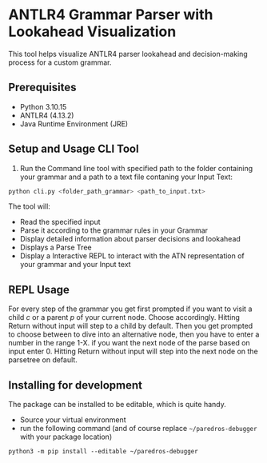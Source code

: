 # ANTLR4 Grammar Parser with Lookahead Visualization

This tool helps visualize ANTLR4 parser lookahead and decision-making process for a custom grammar.

## Prerequisites

- Python 3.10.15
- ANTLR4 (4.13.2)
- Java Runtime Environment (JRE)

## Setup and Usage CLI Tool

1. Run the Command line tool with specified path to the folder containing your grammar and a path to a text file contaning
   your Input Text:

```sh
python cli.py <folder_path_grammar> <path_to_input.txt>
```


The tool will:

- Read the specified input
- Parse it according to the grammar rules in your Grammar
- Display detailed information about parser decisions and lookahead
- Displays a Parse Tree
- Display a Interactive REPL to interact with the ATN representation of your grammar and your Input text
  
## REPL Usage
For every step of the grammar you get first prompted if you want to visit a child *c* or a parent *p* of your current node.
Choose accordingly. Hitting Return without input will step to a child by default.
Then you get prompted to choose between to dive into an alternative node, then you have to enter a number in the range 1-X.
if you want the next node of the parse based on input enter 0. Hitting Return without input will step into the next node on the parsetree on default.

## Installing for development
The package can be installed to be editable, which is quite handy.

+ Source your virtual environment
+ run the following command (and of course replace `~/paredros-debugger` with your package location)

```shell
python3 -m pip install --editable ~/paredros-debugger
```
